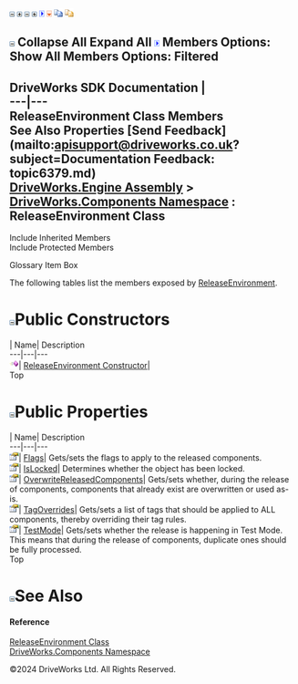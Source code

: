 ![](dotnetimages/collapse.gif) ![](dotnetimages/expand.gif) ![](dotnetimages/collapse.gif) ![](dotnetimages/expand.gif) ![](dotnetimages/drpdown.gif) ![](dotnetimages/drpdown_orange.gif) ![](dotnetimages/copycode.gif) ![](dotnetimages/copycodeHighlight.gif)

![](dotnetimages/collapse.gif) Collapse All Expand All ![](dotnetimages/drpdown.gif) Members Options: Show All  Members Options: Filtered   
---  
DriveWorks SDK Documentation  |   
---|---  
ReleaseEnvironment Class Members   
See Also Properties [Send Feedback](mailto:apisupport@driveworks.co.uk?subject=Documentation Feedback: topic6379.md)  
[DriveWorks.Engine Assembly](topic2156.md) > [DriveWorks.Components Namespace](topic6089.md) : ReleaseEnvironment Class  
---  
  
Include Inherited Members    
Include Protected Members  


Glossary Item Box

The following tables list the members exposed by [ReleaseEnvironment](topic6379.md).

# ![](dotnetimages/collapse.gif)Public Constructors

| Name| Description  
---|---|---  
![Public Constructor](dotnetimages/publicConstructor.gif)| [ReleaseEnvironment Constructor](topic6385.md)|   
Top

# ![](dotnetimages/collapse.gif)Public Properties

| Name| Description  
---|---|---  
![Public Property](dotnetimages/publicProperty.gif)| [Flags](topic6386.md)| Gets/sets the flags to apply to the released components.   
![Public Property](dotnetimages/publicProperty.gif)| [IsLocked](topic6387.md)| Determines whether the object has been locked.   
![Public Property](dotnetimages/publicProperty.gif)| [OverwriteReleasedComponents](topic6388.md)| Gets/sets whether, during the release of components, components that already exist are overwritten or used as-is.   
![Public Property](dotnetimages/publicProperty.gif)| [TagOverrides](topic6389.md)| Gets/sets a list of tags that should be applied to ALL components, thereby overriding their tag rules.   
![Public Property](dotnetimages/publicProperty.gif)| [TestMode](topic6390.md)| Gets/sets whether the release is happening in Test Mode. This means that during the release of components, duplicate ones should be fully processed.   
Top

# ![](dotnetimages/collapse.gif)See Also

#### Reference

[ReleaseEnvironment Class](topic6379.md)   
[DriveWorks.Components Namespace](topic6089.md)

©2024 DriveWorks Ltd. All Rights Reserved.
